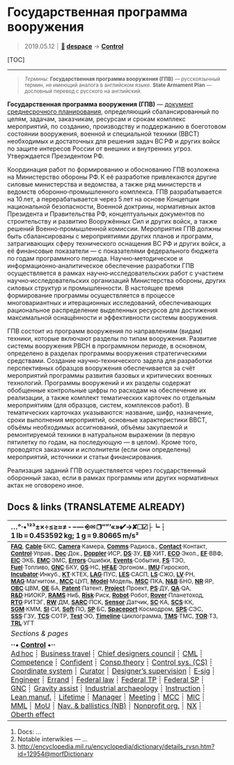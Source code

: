 # Государственная программа вооружения
> 2019.05.12 ┊ **[🚀](../index/index.md) [despace](index.md)** → **[Control](control.md)**

[TOC]

---

> <small>*Термины:* **Государственная программа вооружения (ГПВ)** — русскоязычный термин, не имеющий аналога в английском языке. **State Armament Plan** — дословный перевод с русского на английский.</small>

**Государственная программа вооружения (ГПВ)** — [документ среднесрочного планирования](plan.md), определяющий сбалансированный по целям, задачам, заказчикам, ресурсам и срокам комплекс мероприятий, по созданию, производству и поддержанию в боеготовом состоянии вооружения, военной и специальной техники (ВВСТ) необходимых и достаточных для решения задач ВС РФ и других войск по защите интересов России от внешних и внутренних угроз. Утверждается Президентом РФ.

Координация работ по формированию и обоснованию ГПВ возложена на Министерство обороны РФ. К её разработке привлекаются другие силовые министерства и ведомства, а также ряд министерств и ведомств оборонно‑промышленного комплекса. ГПВ разрабатывается на 10 лет, а перерабатывается через 5 лет на основе Концепции национальной безопасности, Военной доктрины, нормативных актов Президента и Правительства РФ, концептуальных документов по строительству и развитию Вооружённых Сил и других войск, а также решений Военно‑промышленной комиссии. Мероприятия ГПВ должны быть сбалансированы с мероприятиями других планов и программ, затрагивающих сферу технического оснащения ВС РФ и других войск, а её финансовые показатели — с показателями федерального бюджета по годам программного периода. Научно‑методическое и информационно‑аналитическое обеспечение разработки ГПВ осуществляется в рамках научно‑исследовательских работ с участием научно‑исследовательских организаций Министерства обороны, других силовых структур и промышленности. В настоящее время формирование программы осуществляется в процессе многовариантных и итерационных исследований, обеспечивающих рациональное распределение выделенных ресурсов для достижения максимальной оснащённости и эффективности системы вооружения.

ГПВ состоит из программ вооружения по направлениям (видам) техники, которые включают разделы по типам вооружения. Развитие системы вооружения РВСН в программном периоде, в основном, определено в разделах программы вооружения стратегическими средствами. Создание научно‑технического задела для разработки перспективных образцов вооружения обеспечивается за счёт мероприятий программы развития базовых и критических военных технологий. Программы вооружений и их разделы содержат обобщенные контрольные цифры по расходам на обеспечение их реализации, а также комплект тематических карточек по отдельным мероприятиям (для образцов, систем, комплексов работ). В тематических карточках указываются: название, шифр, назначение, сроки выполнения мероприятий, основные характеристики ВВСТ, объёмы необходимых ассигнований, объёмы закупаемой и ремонтируемой техники в натуральном выражении (в первую пятилетку по годам, на последующую — в целом). Кроме того, проводятся заказчики и исполнители (если они определены) мероприятий, источники и статьи финансирования.

Реализация заданий ГПВ осуществляется через государственный оборонный заказ, если в рамках программы или других нормативных актах не оговорено иное.



<p style="page-break-after:always"> </p>

## Docs & links (TRANSLATEME ALREADY)
|…°·•¹²³±×÷≤≥≈≠ ‑ −— ⎆✉ ❐“”’«»✔→✘☐☑├┕┆ 1 lb = 0.453592 kg; 1 g = 9.80665 m/s²|
|:--|
|<small>**[FAQ](faq.md)**, **[Cable](cable.md)**·БКС, **[Camera](camera.md)**·Камера, **[Comms](comms.md)**·Радиосв., **[Contact](contact.md)**·Контакт, **[Control](control.md)**·Управ., **[Doc](doc.md)**·Док., **[Doppler](doppler.md)**·ИСР, **[DS](ds.md)**·ЗУ, **[EB](eb.md)**·ХИТ, **[ECO](ecology.md)**·Экол., **[EF](ef.md)**·ВВФ, **[ElC](elc.md)**·ЭКБ, **[EMC](emc.md)**·ЭМС, **[Errors](error.md)**·Ошибки, **[Events](event.md)**·События, **[FS](fs.md)**·ТЭО, **[Fuel](fuel.md)**·Топливо, **[GNC](gnc.md)**·БКУ, **[GS](scs.md)**·НС, **[HF&E](hfe.md)**·Эргоном., **[IMU](imu.md)**·Гироскоп, **[Incubator](incubator.md)**·Инкуб., **[KT](kt.md)**·КТЕХ, **[LAG](lag.md)**·ПУC, **[LES](les.md)**·САСП, **[LS](ls.md)**·СЖО, **[LV](lv.md)**·РН, **[MAG](mag.md)**·Магнитом., **[MCC](mcc.md)**·ЦУП, **[Model](model.md)**·Модель, **[MSC](sc.md)**·ПКА, **[N&B](nnb.md)**·БНО, **[NR](nr.md)**·ЯР, **[OBC](obc.md)**·ЦВМ, **[OE](oe.md)**·БА, **[Patent](патент.md)**·Патент, **[Project](project.md)**·Проект, **[PS](ps.md)**·ДУ, **[QA](quality.md)**·QA, **[R&D](rnd.md)**·НИОКР, **[RAMS](rams.md)**·НиБ, **[Risk](risk.md)**·Риск, **[Robot](robotics.md)**·Робот, **[Rover](rover.md)**·Планетоход, **[RTG](rtg.md)**·РИТЭГ, **[RW](rw.md)**·ДМ, **[SARC](sarc.md)**·ПСК, **[Sensor](sensor.md)**·Датчик, **[SC](sc.md)**·КА, **[SCS](scs.md)**·КК, **[SGM](sgm.md)**·КММ, **[SI](si.md)**·СИ, **[Soft](soft.md)**·ПО, **[SP](sp.md)**·БС, **[Spaceport](spaceport.md)**·Космодром, **[SPS](sps.md)**·СЭС, **[SSS](sss.md)**·ГЗУ, **[TCS](tcs.md)**·СОТР, **[Test](test.md)**·ЭО, **[Timeline](timeline.md)**·Циклограмма, **[TMS](tms.md)**·ТМС, **[TOR](tor.md)**·ТЗ, **[TRL](trl.md)**·УГТ</small>|
|*Sections & pages*|
|**··• [Control](Control.md) •··**<br> [Ad hoc](ad_hoc.md) ┊ [Business travel](business_travel.md) ┊ [Chief designers council](cocd.md) ┊ [CML](cml.md) ┊ [Competence](competence.md) ┊ [Confident](confident.md) ┊ [Consp.theory](consp_theory.md) ┊ [Control sys. (CS)](cs.md) ┊ [Coordinate system](coord_sys.md) ┊ [Curator](curator.md) ┊ [Designer’s supervision](des_spv.md) ┊ [E‑sig](esig.md) ┊ [Engineer](engineer.md) ┊ [Errand](errand.md) ┊ [Federal law](fed_law.md) ┊ [Federal TP](fed_tp.md) ┊ [Federal SP](fed_sp.md) ┊ [GNC](gnc.md) ┊ [Gravity assist](gravass.md) ┊ [Industrial archaeology](ind_arch.md) ┊ [Instruction](instruction.md) ┊ [Lean manuf.](lean_man.md) ┊ [Lifetime](lifetime.md) ┊ [Manager](manager.md) ┊ [Meeting](meeting.md) ┊ [MCC](mcc.md) ┊ [MIC](mic.md) ┊ [MML](mml.md) ┊ [MoU](mou.md) ┊ [Nav. & ballistics (NB)](nnb.md) ┊ [Nonprofit org.](nonprof_org.md) ┊ [NX](nx.md) ┊ [Oberth effect](oberth_eff.md) | ┊ [Org.structure](orgstruct.md) ┊ [Outcomes commission](outccom.md) ┊ [Patent](patent_res.md) ┊ [Peter prin.](peter_principle.md) ┊ [Plan](plan.md) ┊ [PMBok](pmbok.md) ┊ [Quorum](quorum.md) ┊ [R&D management](rnd_mgmt.md) ┊ [R&D support](rnd_support.md) ┊ [Recursion](recurs.md) ┊ [Schulze_method](schulze_method.md) ┊ [Sci'N'Tech activities](st_act.md) ┊ [Sci'N'Tech council](satc.md) ┊ [Single-window system](sw_sys.md) ┊ [Situ.leadership](situ_leadership.md) ┊ [Skunk works](skunk_works.md) ┊ [State arm. plan](plan_sa.md) ┊ [Swamp](swamp.md) ┊ [Teamcenter](teamcenter.md) ┊ [TRIZ](triz.md) ┊ [TRL](trl.md) ┊ [Veto](veto.md) ┊ [Workflow](workflow.md) ┊ [Workgroup](wg.md)|

   1. Docs: …
   1. Notable interwikies — …
   1. <http://encyclopedia.mil.ru/encyclopedia/dictionary/details_rvsn.htm?id=12954@morfDictionary>

